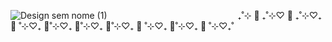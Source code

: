 ![Design sem nome (1)](https://github.com/minarini/minarini/assets/142440243/190ad417-db68-464b-9079-0ddd8880cc74)
⠀⠀⠀⠀⠀⠀⠀⠀⠀⠀⠀⠀⠀⠀⠀⠀⠀⠀⠀⠀₊˚⊹ 🐰 ₊˚⊹♡ 🐶 ₊˚⊹♡₊ 🐻 ˚⊹♡₊ 🐹˚⊹♡₊ 🦄˚⊹♡₊ 🐧˚⊹♡₊ 🐷 ˚⊹♡₊ 🐯˚⊹♡₊ 🦌 ˚⊹♡₊˚



